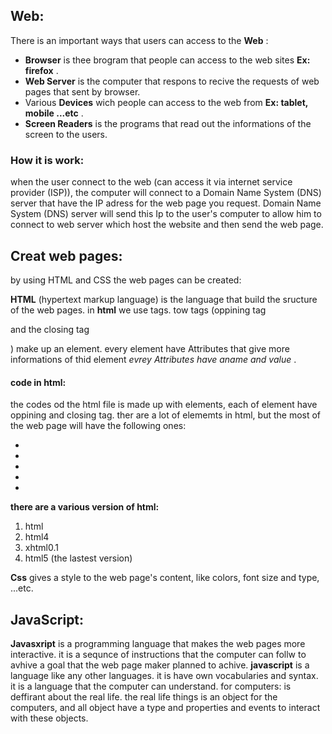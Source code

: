 ## Web:
There is an important ways that users can access to the **Web** :
- **Browser** is thee brogram that people can access to the web sites **Ex: firefox** .
- **Web Server** is the computer that respons to recive the requests of web pages that sent by browser.
- Various **Devices** wich people can access to the web from **Ex: tablet, mobile ...etc** .
- **Screen Readers** is the  programs that read out the informations of the screen to the users.
### How it is work:
when the user connect to the web (can access it via internet service provider (ISP)), the computer will connect to a Domain Name System (DNS) server that have the IP adress for the web page you request. Domain Name System (DNS) server will send this Ip to the user's computer to allow him to connect to web server which host the website and then send the web page.

## Creat web pages:
by using HTML and CSS the web pages can be created:
 
 **HTML** (hypertext markup language) is the language that build the sructure of the web pages.
 in **html** we use tags. tow tags (oppining tag<p> and the closing tag</p>) make up an element.
 every element have Attributes that give more informations of thid element _evrey Attributes have aname and value_ . 
#### code in html:
the codes od the html file is made up with elements, each of element have oppining and closing tag.
ther are a lot of elememts in html, but the most of the web page will have the following ones:
- <html>
- <head>
- <body>
- <main>
- <footer>
 
 **there are a various version of html:**
1. html
2. html4
3. xhtml0.1
4. html5 (the lastest version)

**Css**  gives a style to the web page's content, like colors, font size and type, ...etc.

## JavaScript:
**Javasxript** is a programming language that makes the web pages more interactive. it is a sequnce of instructions that the computer can follw to avhive a goal that the web page maker planned to achive.
**javascript** is a language like any other languages. it is have own vocabularies and syntax. it is a language that the computer can understand.
for computers: is deffirant about the real life. the real life things is an object for the computers, and all object have a type and properties and events to interact with these objects.


